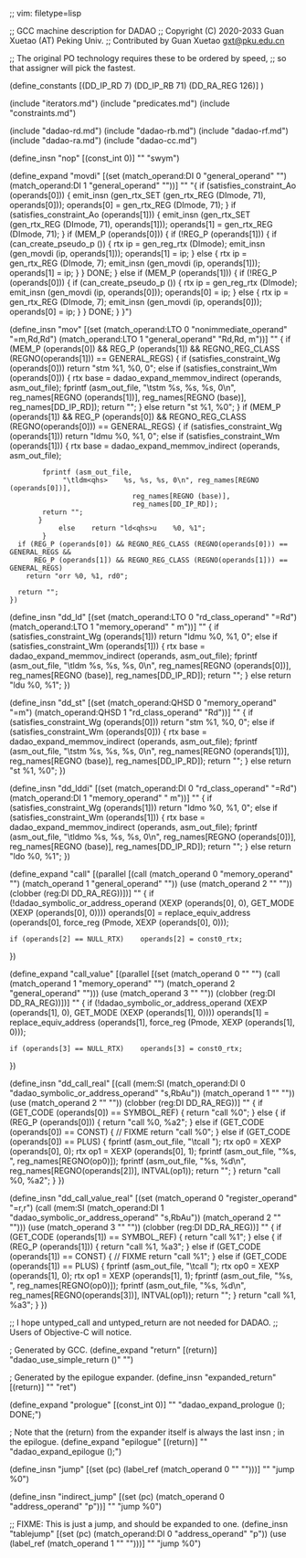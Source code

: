 ;; vim: filetype=lisp

;; GCC machine description for DADAO
;; Copyright (C) 2020-2033 Guan Xuetao (AT) Peking Univ.
;; Contributed by Guan Xuetao <gxt@pku.edu.cn>

;; The original PO technology requires these to be ordered by speed,
;; so that assigner will pick the fastest.

(define_constants
	[(DD_IP_RD		  7)
	 (DD_IP_RB		 71)
	 (DD_RA_REG		126)]
)

(include "iterators.md")
(include "predicates.md")
(include "constraints.md")

(include "dadao-rd.md")
(include "dadao-rb.md")
(include "dadao-rf.md")
(include "dadao-ra.md")
(include "dadao-cc.md")

(define_insn "nop"
  [(const_int 0)]
	""
	"swym")

(define_expand "movdi"
  [(set (match_operand:DI 0 "general_operand" "")
        (match_operand:DI 1 "general_operand" ""))]
	""
	"{
	  if (satisfies_constraint_Ao (operands[0]))
	    {
		emit_insn (gen_rtx_SET (gen_rtx_REG (DImode, 71), operands[0]));
		operands[0] = gen_rtx_REG (DImode, 71);
	    }
	  if (satisfies_constraint_Ao (operands[1]))
	    {
		emit_insn (gen_rtx_SET (gen_rtx_REG (DImode, 71), operands[1]));
		operands[1] = gen_rtx_REG (DImode, 71);
	    }
	  if (MEM_P (operands[0]))
	    {
		if (!REG_P (operands[1]))
		  {
		    if (can_create_pseudo_p ())
		      {
			rtx ip = gen_reg_rtx (DImode);
			emit_insn (gen_movdi (ip, operands[1]));
			operands[1] = ip;
		      }
		    else
		      {
			rtx ip = gen_rtx_REG (DImode, 7);
			emit_insn (gen_movdi (ip, operands[1]));
			operands[1] = ip;
		      }
		  }
		DONE;
	    }
	  else if (MEM_P (operands[1]))
	    {
		if (!REG_P (operands[0]))
		  {
		    if (can_create_pseudo_p ())
                      {
			rtx ip = gen_reg_rtx (DImode);
			emit_insn (gen_movdi (ip, operands[0]));
			operands[0] = ip;
                      }
                    else
                      {
                        rtx ip = gen_rtx_REG (DImode, 7);
                        emit_insn (gen_movdi (ip, operands[0]));
                        operands[0] = ip;
                      }
		  }
		DONE;
	    }
	}")

(define_insn "mov<mode>"
  [(set (match_operand:LTO 0 "nonimmediate_operand" "=m,Rd,Rd")
        (match_operand:LTO 1 "general_operand"	    "Rd,Rd, m"))]
	""
	{
	  if (MEM_P (operands[0]) &&
	      REG_P (operands[1]) &&
	      REGNO_REG_CLASS (REGNO(operands[1])) == GENERAL_REGS)
	    {
		if (satisfies_constraint_Wg (operands[0])) return "stm<qhs>	%1, %0, 0";
		else if
		   (satisfies_constraint_Wm (operands[0]))
		  {
			rtx base = dadao_expand_memmov_indirect (operands, asm_out_file);
			fprintf (asm_out_file, "\tstm<qhs>	%s, %s, %s, 0\n",
				 reg_names[REGNO (operands[1])], reg_names[REGNO (base)], reg_names[DD_IP_RD]);
			return "";
		  }
		else	return "st<qhs>	%1, %0";
	    }
          if (MEM_P (operands[1]) &&
	      REG_P (operands[0]) &&
	      REGNO_REG_CLASS (REGNO(operands[0])) == GENERAL_REGS)
	    {
                if (satisfies_constraint_Wg (operands[1])) return "ldm<qhs>u	%0, %1, 0";
		else if
		   (satisfies_constraint_Wm (operands[1]))
		   {
			rtx base = dadao_expand_memmov_indirect (operands, asm_out_file);

			fprintf (asm_out_file,
				 "\tldm<qhs>	%s, %s, %s, 0\n", reg_names[REGNO (operands[0])],
								  reg_names[REGNO (base)],
								  reg_names[DD_IP_RD]);
			return "";
		   }
                else	return "ld<qhs>u	%0, %1";
            }
	  if (REG_P (operands[0]) && REGNO_REG_CLASS (REGNO(operands[0])) == GENERAL_REGS &&
	      REG_P (operands[1]) && REGNO_REG_CLASS (REGNO(operands[1])) == GENERAL_REGS)
		return "orr	%0, %1, rd0";

	  return "";
	})

(define_insn "dd_ld<mode>"
  [(set (match_operand:LTO 0 "rd_class_operand" "=Rd")
        (match_operand:LTO 1 "memory_operand"   " m"))]
	""
	{
          if (satisfies_constraint_Wg (operands[1]))
		return "ldm<qhs>u	%0, %1, 0";
	  else if (satisfies_constraint_Wm (operands[1]))
	    {
	      rtx base = dadao_expand_memmov_indirect (operands, asm_out_file);
	      fprintf (asm_out_file, "\tldm<qhs>	%s, %s, %s, 0\n",
				   reg_names[REGNO (operands[0])], reg_names[REGNO (base)], reg_names[DD_IP_RD]);
	      return "";
	    }
	  else return "ld<qhs>u	%0, %1";
	})

(define_insn "dd_st<mode>"
  [(set (match_operand:QHSD 0 "memory_operand"   "=m")
        (match_operand:QHSD 1 "rd_class_operand" "Rd"))]
	""
	{
	  if (satisfies_constraint_Wg (operands[0])) return "stm<bwto>	%1, %0, 0";
	  else if
	     (satisfies_constraint_Wm (operands[0]))
	     {
		rtx base = dadao_expand_memmov_indirect (operands, asm_out_file);
		fprintf (asm_out_file, "\tstm<bwto>	%s, %s, %s, 0\n",
			 reg_names[REGNO (operands[1])], reg_names[REGNO (base)], reg_names[DD_IP_RD]);
		return "";
	      }
	  else	return "st<bwto>	%1, %0";
	})

(define_insn "dd_lddi"
  [(set (match_operand:DI 0 "rd_class_operand" "=Rd")
        (match_operand:DI 1 "memory_operand"   " m"))]
	""
	{
          if (satisfies_constraint_Wg (operands[1]))
		return "ldmo	%0, %1, 0";
	  else if (satisfies_constraint_Wm (operands[1]))
	    {
	      rtx base = dadao_expand_memmov_indirect (operands, asm_out_file);
	      fprintf (asm_out_file, "\tldmo	%s, %s, %s, 0\n",
				   reg_names[REGNO (operands[0])], reg_names[REGNO (base)], reg_names[DD_IP_RD]);
	      return "";
	    }
	  else return "ldo	%0, %1";
	})

(define_expand "call"
  [(parallel [(call (match_operand 0 "memory_operand" "")
		    (match_operand 1 "general_operand" ""))
	      (use  (match_operand 2 "" ""))
	      (clobber (reg:DI DD_RA_REG))])]
	""
{
	if (!dadao_symbolic_or_address_operand (XEXP (operands[0], 0),
				GET_MODE (XEXP (operands[0], 0))))
	operands[0] = replace_equiv_address (operands[0],
				force_reg (Pmode, XEXP (operands[0], 0)));

	if (operands[2] == NULL_RTX)	operands[2] = const0_rtx;
})

(define_expand "call_value"
  [(parallel [(set (match_operand 0 "" "")
		   (call (match_operand 1 "memory_operand" "")
			 (match_operand 2 "general_operand" "")))
	      (use (match_operand 3 "" ""))
	      (clobber (reg:DI DD_RA_REG))])]
	""
{
	if (!dadao_symbolic_or_address_operand (XEXP (operands[1], 0),
				GET_MODE (XEXP (operands[1], 0))))
	operands[1] = replace_equiv_address (operands[1],
				force_reg (Pmode, XEXP (operands[1], 0)));

	if (operands[3] == NULL_RTX)	operands[3] = const0_rtx;
})

(define_insn "dd_call_real"
  [(call (mem:SI
	  (match_operand:DI 0 "dadao_symbolic_or_address_operand" "s,RbAu"))
	 (match_operand 1 "" ""))
   (use (match_operand 2 "" ""))
   (clobber (reg:DI DD_RA_REG))]
  ""
  {
    if (GET_CODE (operands[0]) == SYMBOL_REF)
      {
	return "call	%0";
      }
    else
      {
	if (REG_P (operands[0]))
	  {
	    return "call	%0, %a2";
	  }
	else if (GET_CODE (operands[0]) == CONST)
	  {
	// FIXME
	    return "call	%0";
	  }
	else if (GET_CODE (operands[0]) == PLUS)
	  {
	    fprintf (asm_out_file, "\tcall	");
	    rtx op0 = XEXP (operands[0], 0);
	    rtx op1 = XEXP (operands[0], 1);
	    fprintf (asm_out_file, "%s, ", reg_names[REGNO(op0)]);
	    fprintf (asm_out_file, "%s, %d\n", reg_names[REGNO(operands[2])], INTVAL(op1));
	    return "";
	  }
	return "call	%0, %a2";
      }
  })

(define_insn "dd_call_value_real"
  [(set (match_operand 0 "register_operand" "=r,r")
	(call (mem:SI
	       (match_operand:DI 1 "dadao_symbolic_or_address_operand" "s,RbAu"))
	      (match_operand 2 "" "")))
  (use (match_operand 3 "" ""))
  (clobber (reg:DI DD_RA_REG))]
  ""
  {
    if (GET_CODE (operands[1]) == SYMBOL_REF)
      {
	return "call	%1";
      }
    else
      {
	if (REG_P (operands[1]))
	  {
	    return "call	%1, %a3";
	  }
	else if (GET_CODE (operands[1]) == CONST)
	  {
	// FIXME
	    return "call	%1";
	  }
	else if (GET_CODE (operands[1]) == PLUS)
	  {
	    fprintf (asm_out_file, "\tcall	");
	    rtx op0 = XEXP (operands[1], 0);
	    rtx op1 = XEXP (operands[1], 1);
	    fprintf (asm_out_file, "%s, ", reg_names[REGNO(op0)]);
	    fprintf (asm_out_file, "%s, %d\n", reg_names[REGNO(operands[3])], INTVAL(op1));
	    return "";
	  }
	return "call	%1, %a3";
      }
  })

;; I hope untyped_call and untyped_return are not needed for DADAO.
;; Users of Objective-C will notice.

; Generated by GCC.
(define_expand "return"
  [(return)]
  "dadao_use_simple_return ()"
  "")

; Generated by the epilogue expander.
(define_insn "expanded_return"
  [(return)]
  ""
	"ret")

(define_expand "prologue"
  [(const_int 0)]
  ""
  "dadao_expand_prologue (); DONE;")

; Note that the (return) from the expander itself is always the last insn
; in the epilogue.
(define_expand "epilogue"
  [(return)]
  ""
  "dadao_expand_epilogue ();")

(define_insn "jump"
  [(set (pc) (label_ref (match_operand 0 "" "")))]
  ""
	"jump	%0")

(define_insn "indirect_jump"
  [(set (pc) (match_operand 0 "address_operand" "p"))]
  ""
  	"jump	%0")

;; FIXME: This is just a jump, and should be expanded to one.
(define_insn "tablejump"
  [(set (pc) (match_operand:DI 0 "address_operand" "p"))
   (use (label_ref (match_operand 1 "" "")))]
  ""
  "jump	%0")
